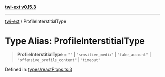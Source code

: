 [**twi-ext v0.15.3**](../README.md)

***

[twi-ext](../README.md) / ProfileInterstitialType

# Type Alias: ProfileInterstitialType

> **ProfileInterstitialType** = `""` \| `"sensitive_media"` \| `"fake_account"` \| `"offensive_profile_content"` \| `"timeout"`

Defined in: [types/reactProps.ts:3](https://github.com/Robot-Inventor/twi-ext/blob/c7c5a9c194427db3fa539bce55edd3842efb96b5/src/types/reactProps.ts#L3)
